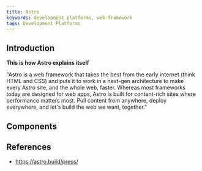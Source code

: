 ```yaml
---
title: Astro
keywords: development platforms, web-framework
tags: Development Platforms
---
```


## Introduction

**This is how Astro explains itself**

"Astro is a web framework that takes the best from the early internet (think HTML and CSS) and puts it to work in a next-gen architecture to make every Astro site, and the whole web, faster. Whereas most frameworks today are designed for web apps, Astro is built for content-rich sites where performance matters most. Pull content from anywhere, deploy everywhere, and let's build the web we want, together."

## Components

## References

- https://astro.build/press/
